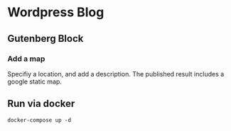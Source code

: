 
# Wordpress Blog

## Gutenberg Block

### Add a map

Specifiy a location, and add a description. The published result includes a google static map.

## Run via docker

`docker-compose up -d`
